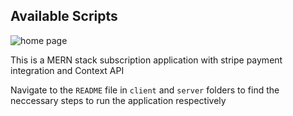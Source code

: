 ## Available Scripts

![home page](https://user-images.githubusercontent.com/38146346/194061579-ba97e46a-8557-4948-ad8d-d68643218b0f.png)

This is a MERN stack subscription application with stripe payment integration and Context API

Navigate to the `README` file in `client` and `server` folders to find the neccessary steps to run the application respectively
